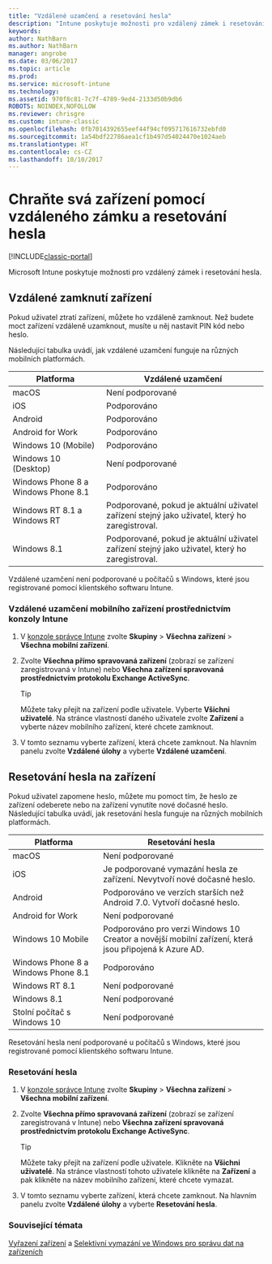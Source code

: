 ```yaml
---
title: "Vzdálené uzamčení a resetování hesla"
description: "Intune poskytuje možnosti pro vzdálený zámek i resetování hesla."
keywords: 
author: NathBarn
ms.author: NathBarn
manager: angrobe
ms.date: 03/06/2017
ms.topic: article
ms.prod: 
ms.service: microsoft-intune
ms.technology: 
ms.assetid: 970f8c81-7c7f-4789-9ed4-2133d50b9db6
ROBOTS: NOINDEX,NOFOLLOW
ms.reviewer: chrisgre
ms.custom: intune-classic
ms.openlocfilehash: 0fb7014392655eef44f94cf095717616732ebfd0
ms.sourcegitcommit: 1a54bdf22786aea1cf1b497d54024470e1024aeb
ms.translationtype: HT
ms.contentlocale: cs-CZ
ms.lasthandoff: 10/10/2017
---
```

# <a name="help-protect-your-devices-with-remote-lock-and-passcode-reset"></a>Chraňte svá zařízení pomocí vzdáleného zámku a resetování hesla

[!INCLUDE[classic-portal](../includes/classic-portal.md)]

Microsoft Intune poskytuje možnosti pro vzdálený zámek i resetování hesla.

## <a name="lock-a-device-remotely"></a>Vzdálené zamknutí zařízení
Pokud uživatel ztratí zařízení, můžete ho vzdáleně zamknout. Než budete moct zařízení vzdáleně uzamknout, musíte u něj nastavit PIN kód nebo heslo.

Následující tabulka uvádí, jak vzdálené uzamčení funguje na různých mobilních platformách.

|Platforma|Vzdálené uzamčení|
|------------|---------------|
|macOS|Není podporované|
|iOS|Podporováno|
|Android|Podporováno|
|Android for Work|Podporováno|
|Windows 10 (Mobile)|Podporováno|
|Windows 10 (Desktop)|Není podporované|
|Windows Phone 8 a Windows Phone 8.1|Podporováno|
|Windows RT 8.1 a Windows RT|Podporované, pokud je aktuální uživatel zařízení stejný jako uživatel, který ho zaregistroval.|
|Windows 8.1|Podporované, pokud je aktuální uživatel zařízení stejný jako uživatel, který ho zaregistroval.|

Vzdálené uzamčení není podporované u počítačů s Windows, které jsou registrované pomocí klientského softwaru Intune.

### <a name="lock-a-mobile-device-remotely-through-the-intune-console"></a>Vzdálené uzamčení mobilního zařízení prostřednictvím konzoly Intune

1.  V [konzole správce Intune](https://manage.microsoft.com/) zvolte **Skupiny** &gt; **Všechna zařízení** &gt; **Všechna mobilní zařízení**.

2.  Zvolte **Všechna přímo spravovaná zařízení** (zobrazí se zařízení zaregistrovaná v Intune) nebo **Všechna zařízení spravovaná prostřednictvím protokolu Exchange ActiveSync**.

    > [!TIP]
    > Můžete taky přejít na zařízení podle uživatele. Vyberte **Všichni uživatelé**. Na stránce vlastností daného uživatele zvolte **Zařízení** a vyberte název mobilního zařízení, které chcete zamknout.

3.  V tomto seznamu vyberte zařízení, která chcete zamknout. Na hlavním panelu zvolte **Vzdálené úlohy** a vyberte **Vzdálené uzamčení**.

## <a name="reset-the-passcode-on-a-device"></a>Resetování hesla na zařízení
Pokud uživatel zapomene heslo, můžete mu pomoct tím, že heslo ze zařízení odeberete nebo na zařízení vynutíte nové dočasné heslo. Následující tabulka uvádí, jak resetování hesla funguje na různých mobilních platformách.

|Platforma|Resetování hesla|
|------------|------------------|
|macOS|Není podporované|
|iOS|Je podporované vymazání hesla ze zařízení. Nevytvoří nové dočasné heslo.|
|Android|Podporováno ve verzích starších než Android 7.0. Vytvoří dočasné heslo.|
|Android for Work|Není podporované|
|Windows 10 Mobile|Podporováno pro verzi Windows 10 Creator a novější mobilní zařízení, která jsou připojená k Azure AD.|
|Windows Phone 8 a Windows Phone 8.1|Podporováno|
|Windows RT 8.1|Není podporované|
|Windows 8.1|Není podporované|
|Stolní počítač s Windows 10|Není podporované|

Resetování hesla není podporované u počítačů s Windows, které jsou registrované pomocí klientského softwaru Intune.

### <a name="reset-a-passcode"></a>Resetování hesla

1.  V [konzole správce Intune](https://manage.microsoft.com/) zvolte **Skupiny** &gt; **Všechna zařízení** &gt; **Všechna mobilní zařízení**.

2.  Zvolte **Všechna přímo spravovaná zařízení** (zobrazí se zařízení zaregistrovaná v Intune) nebo **Všechna zařízení spravovaná prostřednictvím protokolu Exchange ActiveSync**.

    > [!TIP]
    > Můžete taky přejít na zařízení podle uživatele. Klikněte na **Všichni uživatelé**. Na stránce vlastností tohoto uživatele klikněte na **Zařízení** a pak klikněte na název mobilního zařízení, které chcete vymazat.

3.  V tomto seznamu vyberte zařízení, která chcete zamknout. Na hlavním panelu zvolte **Vzdálené úlohy** a vyberte **Resetování hesla**.


### <a name="see-also"></a>Související témata
[Vyřazení zařízení](retire-devices-from-microsoft-intune-management.md) a [Selektivní vymazání ve Windows pro správu dat na zařízeních](http://technet.microsoft.com/library/dn486874.aspx)
